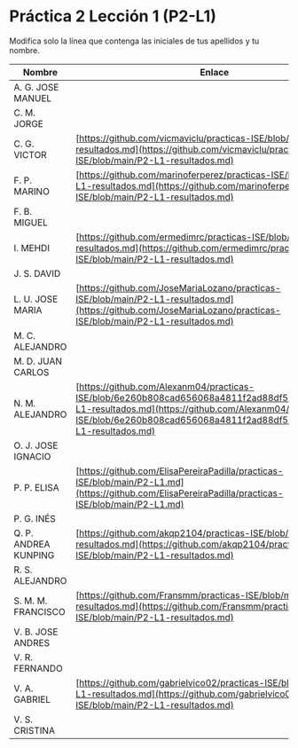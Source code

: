 # Práctica 2 Lección 1 (P2-L1)

Modifica solo la línea que contenga las iniciales de tus apellidos y tu nombre.

| Nombre       | Enlace                                                                   |
| --------------- | ---------------------------------------------------------- |
| A. G. JOSE MANUEL | <!--enlace-->                                                           |
| C. M. JORGE | <!--enlace-->                                                           |
| C. G. VICTOR | [https://github.com/vicmaviclu/practicas-ISE/blob/main/P2-L1-resultados.md](https://github.com/vicmaviclu/practicas-ISE/blob/main/P2-L1-resultados.md) |
| F. P. MARINO | [https://github.com/marinoferperez/practicas-ISE/blob/main/P2-L1-resultados.md](https://github.com/marinoferperez/practicas-ISE/blob/main/P2-L1-resultados.md)       |
| F. B. MIGUEL | <!--enlace-->                                                           |
| I. MEHDI | [https://github.com/ermedimrc/practicas-ISE/blob/main/P2-L1-resultados.md](https://github.com/ermedimrc/practicas-ISE/blob/main/P2-L1-resultados.md)    |
| J. S. DAVID | <!--enlace-->                                                           |
| L. U. JOSE MARIA | [https://github.com/JoseMariaLozano/practicas-ISE/blob/main/P2-L1-resultados.md](https://github.com/JoseMariaLozano/practicas-ISE/blob/main/P2-L1-resultados.md)                                                           |
| M. C. ALEJANDRO | <!--enlace-->                                                           |
| M. D. JUAN CARLOS | <!--enlace-->                                                           |
| N. M. ALEJANDRO | [https://github.com/Alexanm04/practicas-ISE/blob/6e260b808cad656068a4811f2ad88df5518d1c9d/P2-L1-resultados.md](https://github.com/Alexanm04/practicas-ISE/blob/6e260b808cad656068a4811f2ad88df5518d1c9d/P2-L1-resultados.md)                                                           || O. C. FRANCESC | [https://github.com/xescoliver/practicas-ISE/blob/main/P2-L1.md](https://github.com/xescoliver/practicas-ISE/blob/main/P2-L1.md)  |
| O. J. JOSE IGNACIO | <!--enlace-->                                                           |
| P. P. ELISA | [https://github.com/ElisaPereiraPadilla/practicas-ISE/blob/main/P2-L1.md](https://github.com/ElisaPereiraPadilla/practicas-ISE/blob/main/P2-L1.md)                                                           |
| P. G. INÉS | <!--enlace-->                                                           |
| Q. P. ANDREA KUNPING | [https://github.com/akqp2104/practicas-ISE/blob/main/P2-L1-resultados.md](https://github.com/akqp2104/practicas-ISE/blob/main/P2-L1-resultados.md)                                                           |
| R. S. ALEJANDRO | <!--enlace-->                                                           |
| S. M. M. FRANCISCO | [https://github.com/Fransmm/practicas-ISE/blob/main/P2-L1-resultados.md](https://github.com/Fransmm/practicas-ISE/blob/main/P2-L1-resultados.md)                                                           |
| V. B. JOSE ANDRES | <!--enlace-->                                                           |
| V. R. FERNANDO | <!--enlace-->                                                           |
| V. A. GABRIEL | [https://github.com/gabrielvico02/practicas-ISE/blob/main/P2-L1-resultados.md](https://github.com/gabrielvico02/practicas-ISE/blob/main/P2-L1-resultados.md)                                                           |
| V. S. CRISTINA | <!--enlace-->                                                           |![image](https://github.com/user-attachments/assets/25e4220f-500d-4e25-a51c-024d9a45e951)
